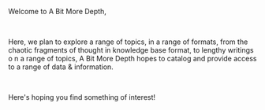 <p>Welcome to A Bit More Depth,</p><p>&nbsp;</p><p>Here, we plan to explore a range of topics, in a range of formats, from the chaotic fragments of thought in knowledge base format, to lengthy writings o
n a range of topics, A Bit More Depth hopes to catalog and provide access to a range of data &amp; information.</p><p>&nbsp;</p><p>Here's hoping you find something of interest!</p>

